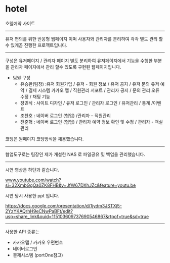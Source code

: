 # hotel
호텔예약 사이트
***
유저 편의를 위한 반응형 웹페이지 이며 
사용자와 관리자를 분리하여 각각 별도 관리 할수 있게끔 진행한 프로젝트입니다. 

*** 
구성은 유저페이지 / 관리자 페이지 별도 분리하여 
유저페이지에서 기능을 수행한 부분을 관리자 페이지에서 관리 할수 있도록 구현된 웹페이지입니다. 

* 팀원 구성
  * 유승환(팀장) :유저 회원가입 / 유저 - 회원 정보 /  유저 공지  / 유저 문의 
                유저  예약 / 결제 시스템 
                카카오 맵 / 직원관리 서포트 / 관리자 공지 / 문의 관리 
                오류 수정 / 채팅 기능
  * 장민식 : 사이트 디자인 / 유저 로그인  / 관리자 로그인 / 유저관리 / 통계 /이벤트
  * 조찬호 : 네이버 로그인 (협업) /관리자 – 직원관리 
  * 전준혁 : 네이버 로그인 (협업) / 관리자 예약 정보 확인 및 수정  / 관리자 - 객실관리 


코딩은 원페이지 코딩방식을 채용했습니다.

***
협업도구로는 
팀장인 제가 개설한 NAS 로 파일공유 및 백업을 관리했습니다.

*** 
시연 영상은 하단과 같습니다.

www.youtube.com/watch?si=32XmbGgQa0ZK8FHB&v=JfW67DXhJZc&feature=youtu.be

시연 당시 사용한 ppt 입니다.

https://docs.google.com/presentation/d/1jydm3JSTXj5-2YzYKAQrhH9eCNwPaBFt/edit?usp=share_link&ouid=115103609737690546867&rtpof=true&sd=true



***
사용한 API 종류는 
 * 카카오맵 / 카카오 우편번호 
 * 네이버로그인
 * 결제시스템 (portOne참고)
 
